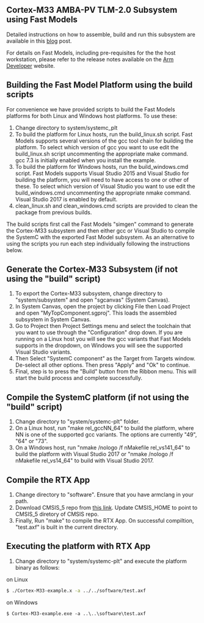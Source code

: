 ## Cortex-M33 AMBA-PV TLM-2.0 Subsystem using Fast Models

Detailed instructions on how to assemble, build and run this subsystem are available
in this [blog](https://community.arm.com/developer/tools-software/tools/b/tools-software-ides-blog/posts/cortex-m33-systemc-subsystem-using-fast-models) post.

For details on Fast Models, including pre-requisites for the the host workstation, please refer to the release notes available on the [Arm Developer](https://developer.arm.com/tools-and-software/simulation-models/fast-models/release-history) website.

## Building the Fast Model Platform using the build scripts

For convenience we have provided scripts to build the Fast Models platforms for both Linux and Windows host platforms.  To use these:

1. Change directory to system/systemc_plt
2. To build the platform for Linux hosts, run the build_linux.sh script. Fast Models supports several versions of the gcc tool chain for building the platform.  To select which version of gcc you want to use edit the build_linux.sh script uncommenting the appropriate make command.  gcc 7.3 is initially enabled when you install the example.
3. To build the platform for Windows hosts, run the build_windows.cmd script. Fast Models supports Visual Studio 2015 and Visual Studio for building the platform, you will need to have access to one or other of these. To select which version of Visual Studio you want to use edit the build_windows.cmd uncommenting the appropriate nmake command. Visual Studio 2017 is enabled by default.
4. clean_linux.sh and clean_windows.cmd scripts are provided to clean the package from previous builds.

The build scripts first call the Fast Models "simgen" command to generate the Cortex-M33 subsystem and then either gcc or Visual Studio to compile the SystemC with the exported Fast Model subsystem. As an alternative to using the scripts you run each step individually following the instructions below.

## Generate the Cortex-M33 Subsystem (if not using the "build" script)

1. To export the Cortex-M33 subsystem, change directory to "system/subsystem" and open "sgcanvas" (System Canvas).
2. In System Canvas, open the project by clicking File then Load Project and open "MyTopComponent.sgproj". This loads the assembled subsystem in System Canvas.
3. Go to Project then Project Settings menu and select the toolchain that you want to use through  the "Configuration" drop down. If you are running on a Linux host you will see the gcc variants that Fast Models supports in the dropdown, on Windows you will see the supported Visual Studio variants.
4. Then Select "SystemC component" as the Target from Targets window. De-select all other options. Then press "Apply" and "Ok" to continue.
5. Final, step is to press the "Build" button from the Ribbon menu. This will start the build process and complete successfully.

## Compile the SystemC platform (if not using the "build" script)

1. Change directory to "system/systemc-plt" folder.
2. On a Linux host, run "make rel_gccNN_64" to build the platform, where NN is one of the supported gcc variants.  The options are currently "49", "64" or "73".
3. On a Windows host, run "nmake /nologo /f nMakefile rel_vs141_64" to build the platform with Visual Studio 2017 or "nmake /nologo /f nMakefile rel_vs14_64" to build with Visual Studio 2017.

## Compile the RTX App

1. Change directory to "software". Ensure that you have armclang in your path.
2. Download CMSIS\_5 repo from [this link](https://github.com/ARM-software/CMSIS_5). Update CMSIS\_HOME to point to CMSIS\_5 diretory of CMSIS repo.
2. Finally, Run "make" to compile the RTX App. On successful compiltion, "test.axf" is built in the current directory.

## Executing the platform with RTX App

1. Change directory to "system/systemc-plt" and execute the platform binary as follows:

on Linux
```bash
$ ./Cortex-M33-example.x -a ../../software/test.axf
```
on Windows
```
$ Cortex-M33-example.exe -a ..\..\software\test.axf
```

